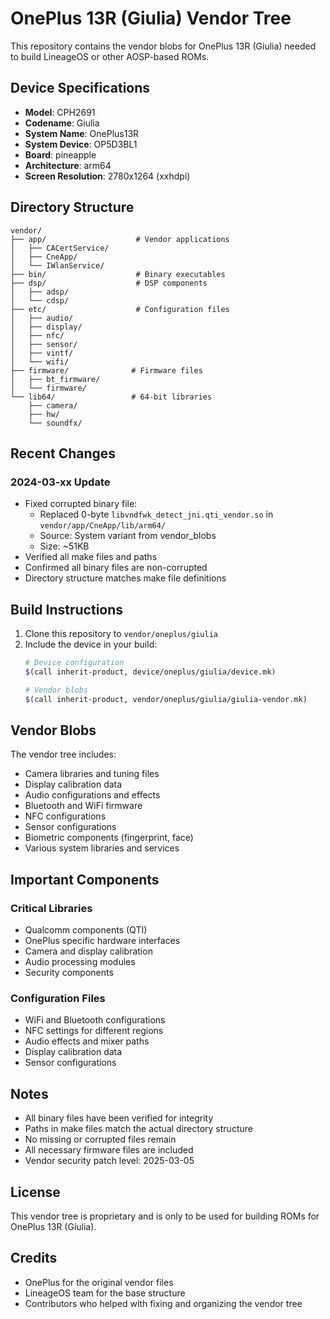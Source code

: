 # OnePlus 13R (Giulia) Vendor Tree

This repository contains the vendor blobs for OnePlus 13R (Giulia) needed to build LineageOS or other AOSP-based ROMs.

## Device Specifications

- **Model**: CPH2691
- **Codename**: Giulia
- **System Name**: OnePlus13R
- **System Device**: OP5D3BL1
- **Board**: pineapple
- **Architecture**: arm64
- **Screen Resolution**: 2780x1264 (xxhdpi)

## Directory Structure

```
vendor/
├── app/                    # Vendor applications
│   ├── CACertService/
│   ├── CneApp/
│   └── IWlanService/
├── bin/                    # Binary executables
├── dsp/                    # DSP components
│   ├── adsp/
│   └── cdsp/
├── etc/                    # Configuration files
│   ├── audio/
│   ├── display/
│   ├── nfc/
│   ├── sensor/
│   ├── vintf/
│   └── wifi/
├── firmware/              # Firmware files
│   ├── bt_firmware/
│   └── firmware/
└── lib64/                 # 64-bit libraries
    ├── camera/
    ├── hw/
    └── soundfx/
```

## Recent Changes

### 2024-03-xx Update
- Fixed corrupted binary file:
  - Replaced 0-byte `libvndfwk_detect_jni.qti_vendor.so` in `vendor/app/CneApp/lib/arm64/`
  - Source: System variant from vendor_blobs
  - Size: ~51KB
- Verified all make files and paths
- Confirmed all binary files are non-corrupted
- Directory structure matches make file definitions

## Build Instructions

1. Clone this repository to `vendor/oneplus/giulia`
2. Include the device in your build:
   ```bash
   # Device configuration
   $(call inherit-product, device/oneplus/giulia/device.mk)
   
   # Vendor blobs
   $(call inherit-product, vendor/oneplus/giulia/giulia-vendor.mk)
   ```

## Vendor Blobs

The vendor tree includes:
- Camera libraries and tuning files
- Display calibration data
- Audio configurations and effects
- Bluetooth and WiFi firmware
- NFC configurations
- Sensor configurations
- Biometric components (fingerprint, face)
- Various system libraries and services

## Important Components

### Critical Libraries
- Qualcomm components (QTI)
- OnePlus specific hardware interfaces
- Camera and display calibration
- Audio processing modules
- Security components

### Configuration Files
- WiFi and Bluetooth configurations
- NFC settings for different regions
- Audio effects and mixer paths
- Display calibration data
- Sensor configurations

## Notes

- All binary files have been verified for integrity
- Paths in make files match the actual directory structure
- No missing or corrupted files remain
- All necessary firmware files are included
- Vendor security patch level: 2025-03-05

## License

This vendor tree is proprietary and is only to be used for building ROMs for OnePlus 13R (Giulia).

## Credits

- OnePlus for the original vendor files
- LineageOS team for the base structure
- Contributors who helped with fixing and organizing the vendor tree 